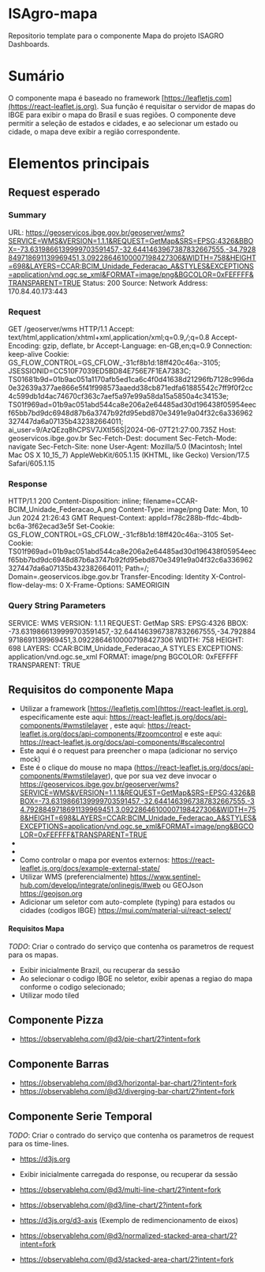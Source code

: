 # ISAgro-mapa

Repositorio template para o componente Mapa do projeto ISAGRO Dashboards.

# Sumário

O componente mapa é baseado no framework [https://leafletjs.com](https://react-leaflet.js.org). Sua função é requisitar o servidor de mapas do IBGE para exibir o mapa do Brasil e suas regiões. O componente deve permitir a seleção de estados e cidades, e ao selecionar um estado ou cidade, o mapa deve exibir a região correspondente.

# Elementos principais



## Request esperado

### Summary
URL: https://geoservicos.ibge.gov.br/geoserver/wms?SERVICE=WMS&VERSION=1.1.1&REQUEST=GetMap&SRS=EPSG:4326&BBOX=-73.6319866139999703591457,-32.6441463967387832667555,-34.7928849718691139969451,3.09228646100007198427306&WIDTH=758&HEIGHT=698&LAYERS=CCAR:BCIM_Unidade_Federacao_A&STYLES&EXCEPTIONS=application/vnd.ogc.se_xml&FORMAT=image/png&BGCOLOR=0xFEFFFF&TRANSPARENT=TRUE
Status: 200
Source: Network
Address: 170.84.40.173:443

### Request
GET /geoserver/wms HTTP/1.1
Accept: text/html,application/xhtml+xml,application/xml;q=0.9,*/*;q=0.8
Accept-Encoding: gzip, deflate, br
Accept-Language: en-GB,en;q=0.9
Connection: keep-alive
Cookie: GS_FLOW_CONTROL=GS_CFLOW_-31cf8b1d:18ff420c46a:-3105; JSESSIONID=CC510F7039ED5BD84E756E7F1EA7383C; TS01681b9d=01b9ac051a1170afb5ed1ca6c4f0d41638d21296fb7128c996da0e32639a377ae866e5f41f998573aaedd38cb871edfa61885542c7ff9f0f2cc4c599db1d4ac74670cf363c7aef5a97e99a58da15a5850a4c34153e; TS01f969ad=01b9ac051abd544ca8e206a2e64485ad30d196438f05954eecf65bb7bd9dc6948d87b6a3747b92fd95ebd870e3491e9a04f32c6a336962327447da6a07135b432382664011; ai_user=9/AzQEzq8hCPSV7JXtI56S|2024-06-07T21:27:00.735Z
Host: geoservicos.ibge.gov.br
Sec-Fetch-Dest: document
Sec-Fetch-Mode: navigate
Sec-Fetch-Site: none
User-Agent: Mozilla/5.0 (Macintosh; Intel Mac OS X 10_15_7) AppleWebKit/605.1.15 (KHTML, like Gecko) Version/17.5 Safari/605.1.15

### Response
HTTP/1.1 200
Content-Disposition: inline; filename=CCAR-BCIM_Unidade_Federacao_A.png
Content-Type: image/png
Date: Mon, 10 Jun 2024 21:26:43 GMT
Request-Context: appId=f78c288b-ffdc-4bdb-bc6a-3f62ecad3e5f
Set-Cookie: GS_FLOW_CONTROL=GS_CFLOW_-31cf8b1d:18ff420c46a:-3105
Set-Cookie: TS01f969ad=01b9ac051abd544ca8e206a2e64485ad30d196438f05954eecf65bb7bd9dc6948d87b6a3747b92fd95ebd870e3491e9a04f32c6a336962327447da6a07135b432382664011; Path=/; Domain=.geoservicos.ibge.gov.br
Transfer-Encoding: Identity
X-Control-flow-delay-ms: 0
X-Frame-Options: SAMEORIGIN

### Query String Parameters
SERVICE: WMS
VERSION: 1.1.1
REQUEST: GetMap
SRS: EPSG:4326
BBOX: -73.6319866139999703591457,-32.6441463967387832667555,-34.7928849718691139969451,3.09228646100007198427306
WIDTH: 758
HEIGHT: 698
LAYERS: CCAR:BCIM_Unidade_Federacao_A
STYLES
EXCEPTIONS: application/vnd.ogc.se_xml
FORMAT: image/png
BGCOLOR: 0xFEFFFF
TRANSPARENT: TRUE


## Requisitos do componente Mapa

  - Utilizar a framework [https://leafletjs.com](https://react-leaflet.js.org), especificamente este aqui: https://react-leaflet.js.org/docs/api-components/#wmstilelayer , este aqui: https://react-leaflet.js.org/docs/api-components/#zoomcontrol e este aqui: https://react-leaflet.js.org/docs/api-components/#scalecontrol
  - Este aqui é o request para preencher o mapa (adicionar no serviço mock)
  - Este é o clique do mouse no mapa (https://react-leaflet.js.org/docs/api-components/#wmstilelayer), que por sua vez deve invocar o https://geoservicos.ibge.gov.br/geoserver/wms?SERVICE=WMS&VERSION=1.1.1&REQUEST=GetMap&SRS=EPSG:4326&BBOX=-73.6319866139999703591457,-32.6441463967387832667555,-34.7928849718691139969451,3.09228646100007198427306&WIDTH=758&HEIGHT=698&LAYERS=CCAR:BCIM_Unidade_Federacao_A&STYLES&EXCEPTIONS=application/vnd.ogc.se_xml&FORMAT=image/png&BGCOLOR=0xFEFFFF&TRANSPARENT=TRUE
  - 
  - 
  - Como controlar o mapa por eventos externos: https://react-leaflet.js.org/docs/example-external-state/
  - Utilizar WMS (preferencialmente) https://www.sentinel-hub.com/develop/integrate/onlinegis/#web ou GEOJson https://geojson.org
  - Adicionar um seletor com auto-complete (typing) para estados ou cidades (codigos IBGE) https://mui.com/material-ui/react-select/

#### Requisitos Mapa

*TODO*: Criar o contrado do serviço que contenha os parametros de request para os mapas.
  - Exibir inicialmente Brazil, ou recuperar da sessão
  - Ao selecionar o codigo IBGE no seletor, exibir apenas a regiao do mapa conforme o codigo selecionado;
  - Utilizar modo tiled

## Componente Pizza

  - https://observablehq.com/@d3/pie-chart/2?intent=fork

## Componente Barras

  - https://observablehq.com/@d3/horizontal-bar-chart/2?intent=fork
  - https://observablehq.com/@d3/diverging-bar-chart/2?intent=fork
    
## Componente Serie Temporal

*TODO*: Criar o contrado do serviço que contenha os parametros de request para os time-lines.

  - https://d3js.org
    
  - Exibir inicialmente carregada do response, ou recuperar da sessão
  
  - https://observablehq.com/@d3/multi-line-chart/2?intent=fork
  - https://observablehq.com/@d3/line-chart/2?intent=fork
  - https://d3js.org/d3-axis (Exemplo de redimencionamento de eixos)
  - https://observablehq.com/@d3/normalized-stacked-area-chart/2?intent=fork
  - https://observablehq.com/@d3/stacked-area-chart/2?intent=fork
